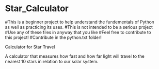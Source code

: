Star_Calculator
===============

#This is a beginner project to help understand the fundementals of Python as well as practicing its uses.
#This is not intended to be a serious project
#Use any of these files in anyway that you like
#Feel free to contribute to this project!
#Contribute in the python.txt folder!

Calculator for Star Travel

A calculator that measures how fast and how far light will travel to the nearest 10 stars 
in relation to our solar system.  

